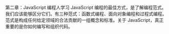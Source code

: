 第二章：JavaScript 编程人学习 JavaScript 编程的最佳方式，是了解编程范式。我们应该能够区分它们。有三种范式：函数式编程、面向对象编程和过程式编程。范式是构成任何给定领域的合法贡献的一组概念和标准。关于 JavaScript，真正重要的是你如何编写和组织代码。
